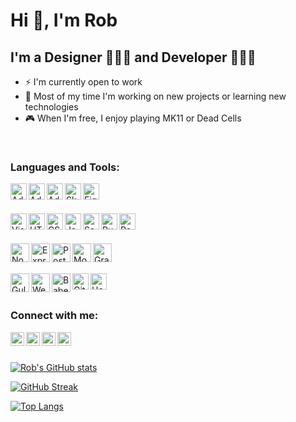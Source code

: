 # Hi 👋, I'm Rob

## I'm a Designer 👨🏻‍🎨 and Developer 👨🏻‍💻

- ⚡️ I'm currently open to work
- 💪 Most of my time I'm working on new projects or learning new technologies
- 🎮 When I'm free, I enjoy playing MK11 or Dead Cells

</br>

### Languages and Tools:

[<img align="left" alt="Adobe Photoshop" width="26px" src="https://cdn.jsdelivr.net/gh/devicons/devicon/icons/photoshop/photoshop-plain.svg" />](https://www.adobe.com/products/photoshop.html)
[<img align="left" alt="Adobe Illustrator" width="26px" src="https://cdn.jsdelivr.net/gh/devicons/devicon/icons/illustrator/illustrator-plain.svg" />](https://www.adobe.com/products/illustrator/free-trial-download.html)
[<img align="left" alt="Adobe XD" width="26px" src="https://cdn.jsdelivr.net/gh/devicons/devicon/icons/xd/xd-plain.svg" />](https://www.adobe.com/products/xd.html)
[<img align="left" alt="Sketch" width="26px" src="https://cdn.jsdelivr.net/gh/devicons/devicon/icons/sketch/sketch-original.svg" />](https://www.sketch.com/)
[<img align="left" alt="Figma" width="26px" src="https://cdn.jsdelivr.net/gh/devicons/devicon/icons/figma/figma-original.svg" />](https://www.figma.com/)

</br>
</br>

[<img align="left" alt="Visual Studio Code" width="26px" src="https://cdn.jsdelivr.net/gh/devicons/devicon/icons/vscode/vscode-original.svg" />](https://code.visualstudio.com/)
[<img align="left" alt="HTML5" width="26px" src="https://cdn.jsdelivr.net/gh/devicons/devicon/icons/html5/html5-original.svg" />](https://developer.mozilla.org/en-US/docs/Web/HTML)
[<img align="left" alt="CSS3" width="26px" src="https://cdn.jsdelivr.net/gh/devicons/devicon/icons/css3/css3-original.svg" />](https://developer.mozilla.org/en-US/docs/Web/CSS)
[<img align="left" alt="Javascript" width="26px" src="https://cdn.jsdelivr.net/gh/devicons/devicon/icons/javascript/javascript-original.svg" />](https://developer.mozilla.org/en-US/docs/Web/javascript)
[<img align="left" alt="Sass" width="26px" src="https://cdn.jsdelivr.net/gh/devicons/devicon/icons/sass/sass-original.svg" />](https://sass-lang.com/)
[<img align="left" alt="Pug" width="26px" src="https://cdn.freebiesupply.com/logos/large/2x/pug-logo-svg-vector.svg" />](https://pugjs.org/api/getting-started.html)
[<img align="left" alt="React" width="26px" src="https://cdn.jsdelivr.net/gh/devicons/devicon/icons/react/react-original.svg" />](https://reactjs.org/)

</br>
</br>

[<img align="left" alt="Node.js" width="30px" src="https://cdn.jsdelivr.net/gh/devicons/devicon/icons/nodejs/nodejs-original.svg" />](https://nodejs.org/)
[<img align="left" alt="Express" width="30px" src="https://cdn.jsdelivr.net/gh/devicons/devicon/icons/express/express-original.svg" />](http://expressjs.com/)
[<img align="left" alt="PostgreSQL" width="30px" src="https://cdn.jsdelivr.net/gh/devicons/devicon/icons/postgresql/postgresql-plain.svg" />](https://www.postgresql.org/)
[<img align="left" alt="MongoDB" width="30px" src="https://cdn.jsdelivr.net/gh/devicons/devicon/icons/mongodb/mongodb-original.svg" />](https://www.mongodb.com/)
[<img align="left" alt="GraphQL" width="30px" src="https://cdn.jsdelivr.net/gh/devicons/devicon/icons/graphql/graphql-plain.svg" />](https://graphql.org/)

</br>
</br>

[<img align="left" alt="Gulp" width="30px" src="https://cdn.jsdelivr.net/gh/devicons/devicon/icons/gulp/gulp-plain.svg" />](https://gulpjs.com/)
[<img align="left" alt="Webpack" width="30px" src="https://cdn.jsdelivr.net/gh/devicons/devicon/icons/webpack/webpack-original.svg" />](https://webpack.js.org/)
[<img align="left" alt="Babel" width="30px" src="https://cdn.jsdelivr.net/gh/devicons/devicon/icons/babel/babel-original.svg" />](https://babeljs.io/)
[<img align="left" alt="Git" width="26px" src="https://cdn.jsdelivr.net/gh/devicons/devicon/icons/git/git-original.svg" />](https://git-scm.com/)
[<img align="left" alt="Heroku" width="26px" src="https://cdn.jsdelivr.net/gh/devicons/devicon/icons/heroku/heroku-plain.svg" />](https://www.heroku.com/)

</br>
</br>

### Connect with me:

[<img align="left" alt="Rob | Behance" width="22px" src="https://cdn.freebiesupply.com/logos/large/2x/behance-1-logo-svg-vector.svg" />][behance]
[<img align="left" alt="Rob | Twitter" width="22px" src="https://cdn.icon-icons.com/icons2/122/PNG/512/twitter_socialnetwork_20007.png" />][twitter]
[<img align="left" alt="Rob | Intagram" width="22px" src="https://cdn.icon-icons.com/icons2/1753/PNG/512/iconfinder-social-media-applications-3instagram-4102579_113804.png" />][instagram]
[<img align="left" alt="Rob | Linkedin" width="22px" src="https://cdn.icon-icons.com/icons2/99/PNG/512/linkedin_socialnetwork_17441.png" />][linkedin]

</br>
</br>

[![Rob's GitHub stats](https://github-readme-stats.vercel.app/api?username=darsay8&show_icons=true&locale=en&theme=dark&icon_color=2F6EB4&hide_border=true&hide=contribs,stars&count_private=true)](https://github.com/darsay8)

[![GitHub Streak](https://github-readme-streak-stats.herokuapp.com?user=darsay8&theme=dark&date_format=M%20j%5B%2C%20Y%5D&ring=2F6EB4&fire=2F6EB4&currStreakLabel=2F6EB4&hide_border=true)](https://github.com/darsay8)

[![Top Langs](https://github-readme-stats.vercel.app/api/top-langs/?username=darsay8&exclude_repo=barbershop,treek-in,gigeo-app,revista-online,tomato-aunt,des-flex&layout=compact&theme=dark&hide_border=true)](https://github.com/darsay8)

[behance]: https://www.behance.net/robertomoya
[twitter]: https://twitter.com/estas_aki
[instagram]: https://www.instagram.com/84rmb/
[linkedin]: https://linkedin.com/in/roberto-moya
